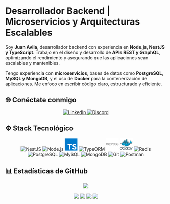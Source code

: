 # **Desarrollador Backend | Microservicios y Arquitecturas Escalables**  

Soy **Juan Avila**, desarrollador backend con experiencia en **Node.js, NestJS y TypeScript**. Trabajo en el diseño y desarrollo de **APIs REST y GraphQL**, optimizando el rendimiento y asegurando que las aplicaciones sean escalables y mantenibles.  

Tengo experiencia con **microservicios**, bases de datos como **PostgreSQL, MySQL y MongoDB**, y el uso de **Docker** para la contenerización de aplicaciones. Me enfoco en escribir código claro, estructurado y eficiente.  

## 🌐 **Conéctate conmigo**  

<p align="center">
  <a href="https://linkedin.com/in/juan-avila-442974276/" target="_blank">
    <img src="https://raw.githubusercontent.com/rahuldkjain/github-profile-readme-generator/master/src/images/icons/Social/linked-in-alt.svg" alt="LinkedIn" height="30" width="40" />
  </a>
  <a href="https://discord.gg/juan856" target="_blank">
    <img src="https://raw.githubusercontent.com/rahuldkjain/github-profile-readme-generator/master/src/images/icons/Social/discord.svg" alt="Discord" height="30" width="40" />
  </a>
</p>  

## ⚙️ **Stack Tecnológico**  

<p align="center">
  <img src="https://cdn.jsdelivr.net/gh/devicons/devicon/icons/nestjs/nestjs-plain.svg" height="40" alt="NestJS" />
  <img src="https://cdn.jsdelivr.net/gh/devicons/devicon/icons/nodejs/nodejs-original.svg" height="40" alt="Node.js" />
  <img src="https://raw.githubusercontent.com/devicons/devicon/master/icons/typescript/typescript-original.svg" height="40" alt="TypeScript" />
  <img src="https://avatars.githubusercontent.com/u/20165699?s=200&v=4" height="40" alt="TypeORM" />
  <img src="https://raw.githubusercontent.com/devicons/devicon/master/icons/express/express-original-wordmark.svg" height="40" alt="Express.js" />
  <img src="https://raw.githubusercontent.com/devicons/devicon/master/icons/docker/docker-original-wordmark.svg" height="40" alt="Docker" />
  <img src="https://cdn.jsdelivr.net/gh/devicons/devicon/icons/redis/redis-original.svg" height="40" alt="Redis" />
  <img src="https://cdn.jsdelivr.net/gh/devicons/devicon/icons/postgresql/postgresql-original.svg" height="40" alt="PostgreSQL" />
  <img src="https://cdn.jsdelivr.net/gh/devicons/devicon/icons/mysql/mysql-original.svg" height="40" alt="MySQL" />
  <img src="https://cdn.jsdelivr.net/gh/devicons/devicon/icons/mongodb/mongodb-original.svg" height="40" alt="MongoDB" />
  <img src="https://www.vectorlogo.zone/logos/git-scm/git-scm-icon.svg" height="40" alt="Git" />
  <img src="https://www.vectorlogo.zone/logos/getpostman/getpostman-icon.svg" height="40" alt="Postman" />
</p>  

## 📊 **Estadísticas de GitHub**  

<p align="center">
  <a href="https://github.com/ryo-ma/github-profile-trophy">
    <img src="https://github-profile-trophy.vercel.app/?username=CODE-G-ROOT&column=7&margin-h=15&no-frame=true&theme=gruvbox&no-bg=true"/>
  </a>
</p>  

<div align="center">
  <img width="355" src="https://github-readme-stats.vercel.app/api/top-langs/?username=CODE-G-ROOT&layout=compact&theme=codeSTACKr"/>
  <img width="450" src="https://github-readme-stats.vercel.app/api?username=code-g-root&count_private=false&show_icons=true&theme=codeSTACKr"/>
  <img width="600" src="https://streak-stats.demolab.com/?user=code-g-root&theme=codeSTACKr&hide_border=true"/>
  <img width="930" src="https://github-readme-activity-graph.vercel.app/graph?username=CODE-G-ROOT&bg_color=09131b&color=ff6546&line=ff652f&point=6d2d1d&area=true&hide_border=true"/>
</div>  
